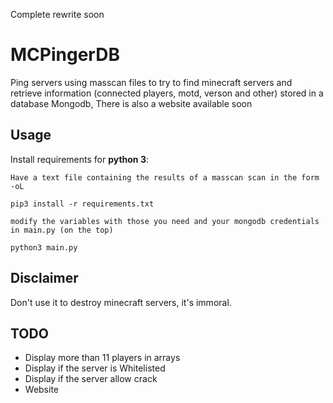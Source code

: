 Complete rewrite soon

# MCPingerDB
Ping servers using masscan files to try to find minecraft servers and retrieve information (connected players, motd, verson and other) stored in a database Mongodb, There is also a website available soon

## Usage

Install requirements for **python 3**:

```
Have a text file containing the results of a masscan scan in the form -oL
```
```
pip3 install -r requirements.txt
```
```
modify the variables with those you need and your mongodb credentials in main.py (on the top)
```
```
python3 main.py
```

## Disclaimer

Don't use it to destroy minecraft servers, it's immoral.

## TODO

- Display more than 11 players in arrays
- Display if the server is Whitelisted
- Display if the server allow crack
- Website
